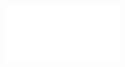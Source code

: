 ![Proposition 46. The Kingdom anticipated by the Jews at the First Advent is based on the Abrahamic and Davidic Covenants.](Proposition%2046.%20The%20Kingdom%20anticipated%20by%20the%20Jews%20at%20the%20First%20Advent%20is%20based%20on%20the%20Abrahamic%20and%20Davidic%20Covenants..md)